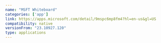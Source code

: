 ```yaml
---
name: "MSFT Whiteboard"
categories: ['app']
link: https://apps.microsoft.com/detail/9mspc6mp8fm4?hl=en-us&gl=US
compatibility: native
versionFrom: "23.10927.120"
type: applications
---
```


